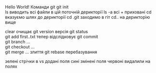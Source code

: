 Hello World!
Команди git	
git init	
ls	                 виводить всі файли в цій поточній дерикторії
ls -a	               всі + приховані
cd	                 вказуємо шлях до дерикторії
cd .git	             заходимо в гіт
cd..	               на дерикторію вище

clear	               очищає
git version	         версія
git status	
git add first..txt	 тепер відслідковує
git commit	
git branch ...	
git checkout ...	
git merge ...	       злиття
git rebase	         перебазування
	
зелені стрічки      в vs	додані поля
сині	              змінені поля
червоні	            видалили на полях

